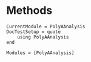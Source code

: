 # Methods

```@meta
CurrentModule = PolyAAnalysis
DocTestSetup = quote
    using PolyAAnalysis
end
```


```@autodocs
Modules = [PolyAAnalysis]
```
